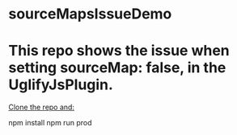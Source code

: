 # sourceMapsIssueDemo

<h1>This repo shows the issue when setting  sourceMap: false, in the UglifyJsPlugin.</h1>

<u>Clone the repo and:</u>

npm install
npm run prod